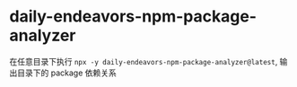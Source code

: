 # daily-endeavors-npm-package-analyzer

在任意目录下执行 `npx -y daily-endeavors-npm-package-analyzer@latest`, 输出目录下的 package 依赖关系
